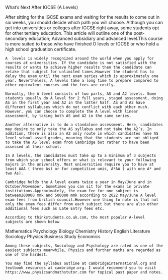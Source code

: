 What’s Next After IGCSE (A Levels)

After sitting for the IGCSE exams and waiting for the results to come out in six weeks, you should decide which path you will choose. Although you can get into universities or colleges after IGCSE right away, some students opt for other tertiary education. This article will outline one of the post-secondary education; Advanced subsidiary and advanced level.This course is more suited to those who have finished O levels or IGCSE or who hold a high school graduation certificate.

	A  levels is widely recognized around the world when you apply for courses at universities. If the candidate is not satisfied with the results or wants to achieve higher results then the candidate can retake that subject for unlimited times.However the student has to delay the exam until the next exam series which is approximately one year. Nevertheless, A levels take a long time to prepare compared to other equivalent courses and the fees are costly.

	Normally, the A level consists of two parts, AS and A2 levels. Some students usually do A level for 2 full years, staged assessment, doing AS in the first year and A2 in the latter half. AS and A2 have different syllabuses which do not conflict with each other much. However, you can choose to complete the A level with linear assessment, by taking both AS and A2 in the same series. 

	Another alternative is to do a standalone assessment. Here, candidates may desire to only take the AS syllabus and not take the A2’s. In addition, there is also an A2 only route in which candidates have AS level school-assed grades, meaning that the students are not obliged to take the AS level exam from Cambridge but rather to have been assessed at their school.

	In A levels, the candidates must take up to a minimum of 3 subjects from which your school offers or what is relevant to your following majors in the university. Most universities require you to have at least AAA ( three As) or for competitive unis, A*AA ( with one A* and two As).

	Cambridge holds the A level exams twice a year in May/June and in October/November. Sometimes you can sit for the exams in private institutions.Approximately, the exam fee for one subject is between200000 mmk and 500000 mmk according to 2022 May/June A level exam fees from british council.However one thing to note is that not only the exam fees differ from each subject but there are also other additional fees such as Late Entry fees etc. 
	
	According to thinkstudents.co.uk.com, the most popular A-level subjects are shown below
Mathematics 
Psychology
Biology
Chemistry
History
English Literature
Sociology
Physics
Business Study
Economics

	Among these subjects, Sociology and Psychology are rated as one of the easiest subjects meanwhile, Physics and further maths are regarded as one of the hardest. 

	You may find the syllabus outline at cambridgeinternational.org and textbook resources at cambridge.org. I would recommend you to visit https://www.physicsandmathstutor.com for topical past paper and notes.

